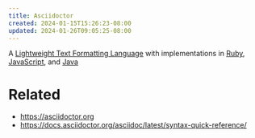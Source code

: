 ```yaml
---
title: Asciidoctor
created: 2024-01-15T15:26:23-08:00
updated: 2024-01-26T09:05:25-08:00
---
```


A [Lightweight Text Formatting Language](Lightweight%20Text%20Formatting%20Language.md) with implementations in [Ruby](Ruby.md), [JavaScript](JavaScript.md), and [Java](Java.md)

# Related

* https://asciidoctor.org
* https://docs.asciidoctor.org/asciidoc/latest/syntax-quick-reference/
